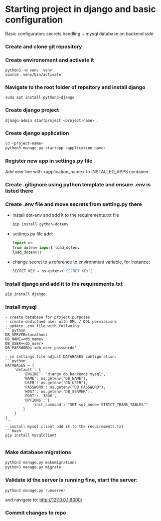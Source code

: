 # Starting project in django and basic configuration
Basic configuraton: secrets handling + mysql database on backend side

### Create and clone git repository
### Create environement and activate it
```
python3 -m venv .venv
source .venv/bin/activate
```
### Navigate to the root folder of repsitory and install django
```
sudo apt install python3-django
```
### Create django project
```
django-admin startproject <project-name> .
```
### Create django application
```bash
cd <project-name>
python3 manage.py startapp <application_name>
```
### Register new app in settings.py file
Add new line with <application_name> to INSTALLED_APPS container.

### Create .gitignore using python template and ensure .env is listed there
### Create .env file and move secrets from setting.py there
 - install dot-env and add it to the requirements.txt file
    ```bash
    pip install python-dotenv
    ```
 - settings.py file add:
    ```python
    import os
    from dotenv import load_dotenv
    load_dotenv()
    ```
 - change secret to a reference to environment variable, for instance:
    ```python
    SECRET_KEY = os.getenv('SECRET_KEY')
    ```
### Install django and add it to the requirements.txt
```bash
pip install django
```
### Install mysql
    - create database for project purposes
    - create dedictaed user with DML / DDL permissions
    - update .env file with follwoing:
    ```python
    DB_SERVER=localhost
    DB_NAME=<db_name>
    DB_USER=<db_user>
    DB_PASSWORD='<db_user_password>'
    ```
    - in settings file adjust DATABASES configuration:
    ```python
    DATABASES = {
        'default': {  
            'ENGINE': 'django.db.backends.mysql',  
            'NAME': os.getenv("DB_NAME"),
            'USER': os.getenv("DB_USER"),
            'PASSWORD': os.getenv("DB_PASSWORD"),
            'HOST': os.getenv("DB_SERVER"),
            'PORT': '3306',  
            'OPTIONS': {  
                'init_command': "SET sql_mode='STRICT_TRANS_TABLES'"  
            }  
        }
    }
    ```
    - install mysql client add it to the requirements.txt
    ```bash
    pip install mysqlclient
    ```
### Make database migrations
```bash
python3 manage.py makemigrations
python3 manage.py migrate

```
### Validate id the server is running fine, start the server:
```bash
python3 manage.py runserver
```
and navigate to: http://127.0.0.1:8000/

### Commit changes to repo

